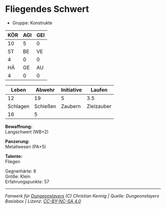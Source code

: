 # Fliegendes Schwert  
- Gruppe: Konstrukte  

| KÖR | AGI | GEI |  
| --- | --- | --- |  
| 10  | 5   | 0   |
| ST  | BE  | VE  |  
| 4   | 0   | 0   |
| HÄ  | GE  | AU  |  
| 4   | 0   | 0   |


| Leben    | Abwehr   | Initiative | Laufen     |
| -------- | -------- | ---------- | ---------- |
| 12       | 19       | 5          | 3.5        |
| Schlagen | Schießen | Zaubern    | Zielzauber |
| 16       | 5        |            |            |

**Bewaffnung:**  
Langschwert (WB+2)

**Panzerung:**  
Metallwesen (PA+5)

**Talente:**  
Fliegen

Gegnerhärte: 8  
Größe: Klein  
Erfahrungspunkte: 57  



___
*Fanwerk für [Dungeonslayers](https://www.dungeonslayers.net/) (C) Christian Kennig | Quelle: Dungeonslayers Basisbox | Lizenz: [CC-BY-NC-SA 4.0](https://creativecommons.org/licenses/by-nc-sa/4.0/deed.de)*